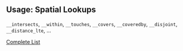##  Usage: Spatial Lookups

`__intersects`, `__within`, `__touches`, `__covers`, `__coveredby`, `__disjoint`,  `__distance_lte`, ...



[Complete List](https://docs.djangoproject.com/en/1.10/ref/contrib/gis/db-api/#spatial-lookup-compatibility)
